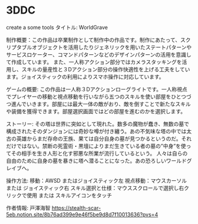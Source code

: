 # 3DDC
create a some tools
タイトル: WorldGrave

制作概要：この作品は卒業制作として制作中の作品です。制作にあたって、スクリプタブルオブジェクトを活用したりジェネリックを用いたステートパターンやサービスロケーター、コマンドパターンなどのデザインパターンの活用を意識して作成しています。
また、一人称アクション部分ではカメラスタッキングを活用し、スキルの量産性と３Dアクション部分の操作快適性を上げる工夫をしています。ジョイスティックの利用によりスマホ操作に対応しています。

ゲームの概要: この作品は一人称３Dアクションローグライトです。一人称視点でプレイヤーの移動と視点移動を行いながら五つのスキルを使い部屋をひとつづつ進んでいきます。部屋には最大一体の敵がおり、敵を倒すことで新たなスキルや装備を獲得できます。部屋選択画面ではどの部屋を進むのかを選択します。

ストーリー: その塔は世界に突如として現れた。数多の魔物が蠢き、無数の墓で構成されたそのダンジョンには奇妙な噂が付き纏う。あの不気味な塔の中では太古の英雄からまだ存命の王族、果ては自分自身の墓が見つかるというのだ。それだけではない。禁断の死霊術・黒壇によりまだ生きている者の墓の”中身”を使ってその相手を生き人形と化す邪悪な所業が流行しているという。
人々は自らの自由のために自身の墓を暴きに塔へ潜ることになった。あの恐ろしいワールドグレイブへ。

操作方法: 
移動：AWSD またはジョイスティック左
視点移動：マウスカーソル または ジョイスティック右
スキル選択と仕様：マウススクロールで選択し右クリックで使用  または スキルアイコンをタッチ

作者情報: 戸澤海智 https://stealth-scar-5eb.notion.site/8b76ad399e9e46f5be9d8d7f10013636?pvs=4
